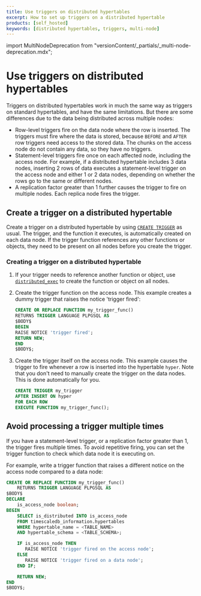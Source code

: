 ```yaml
---
title: Use triggers on distributed hypertables
excerpt: How to set up triggers on a distributed hypertable
products: [self_hosted]
keywords: [distributed hypertables, triggers, multi-node]
---
```


import MultiNodeDeprecation from "versionContent/_partials/_multi-node-deprecation.mdx";

<MultiNodeDeprecation />

# Use triggers on distributed hypertables

Triggers on distributed hypertables work in much the same way as triggers on
standard hypertables, and have the same limitations. But there are some
differences due to the data being distributed across multiple nodes:

*   Row-level triggers fire on the data node where the row is inserted. The
    triggers must fire where the data is stored, because `BEFORE` and `AFTER`
    row triggers need access to the stored data. The chunks on the access node
    do not contain any data, so they have no triggers.
*   Statement-level triggers fire once on each affected node, including the
    access node. For example, if a distributed hypertable includes 3 data nodes,
    inserting 2 rows of data executes a statement-level trigger on the access
    node and either 1 or 2 data nodes, depending on whether the rows go to the
    same or different nodes.
*   A replication factor greater than 1 further causes
    the trigger to fire on multiple nodes. Each replica node fires the trigger.

## Create a trigger on a distributed hypertable

Create a trigger on a distributed hypertable by using [`CREATE
TRIGGER`][create-trigger] as usual. The trigger, and the function it executes,
is automatically created on each data node. If the trigger function references
any other functions or objects, they need to be present on all nodes before you
create the trigger.

<Procedure>

### Creating a trigger on a distributed hypertable

1.  If your trigger needs to reference another function or object, use
    [`distributed_exec`][distributed_exec] to create the function or object on
    all nodes.
1.  Create the trigger function on the access node. This example creates a dummy
    trigger that raises the notice 'trigger fired':

    ```sql
    CREATE OR REPLACE FUNCTION my_trigger_func()
    RETURNS TRIGGER LANGUAGE PLPGSQL AS
    $BODY$
    BEGIN
    RAISE NOTICE 'trigger fired';
    RETURN NEW;
    END
    $BODY$;
    ```

1.  Create the trigger itself on the access node. This example causes the
    trigger to fire whenever a row is inserted into the hypertable `hyper`. Note
    that you don't need to manually create the trigger on the data nodes. This is
    done automatically for you.

    ```sql
    CREATE TRIGGER my_trigger
    AFTER INSERT ON hyper
    FOR EACH ROW
    EXECUTE FUNCTION my_trigger_func();
    ```

</Procedure>

## Avoid processing a trigger multiple times

If you have a statement-level trigger, or a replication factor greater than 1,
the trigger fires multiple times. To avoid repetitive firing, you can set the
trigger function to check which data node it is executing on.

For example, write a trigger function that raises a different notice on the
access node compared to a data node:

```sql
CREATE OR REPLACE FUNCTION my_trigger_func()
    RETURNS TRIGGER LANGUAGE PLPGSQL AS
$BODY$
DECLARE
    is_access_node boolean;
BEGIN
    SELECT is_distributed INTO is_access_node
    FROM timescaledb_information.hypertables
    WHERE hypertable_name = <TABLE_NAME>
    AND hypertable_schema = <TABLE_SCHEMA>;

    IF is_access_node THEN
       RAISE NOTICE 'trigger fired on the access node';
    ELSE
       RAISE NOTICE 'trigger fired on a data node';
    END IF;

    RETURN NEW;
END
$BODY$;
```

[create-trigger]: https://www.postgresql.org/docs/current/sql-createtrigger.html
[distributed_exec]: /api/:currentVersion:/distributed-hypertables/distributed_exec/

